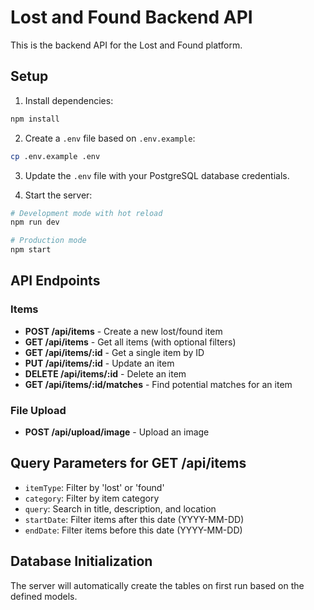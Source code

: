 
# Lost and Found Backend API

This is the backend API for the Lost and Found platform.

## Setup

1. Install dependencies:
```bash
npm install
```

2. Create a `.env` file based on `.env.example`:
```bash
cp .env.example .env
```

3. Update the `.env` file with your PostgreSQL database credentials.

4. Start the server:
```bash
# Development mode with hot reload
npm run dev

# Production mode
npm start
```

## API Endpoints

### Items

- **POST /api/items** - Create a new lost/found item
- **GET /api/items** - Get all items (with optional filters)
- **GET /api/items/:id** - Get a single item by ID
- **PUT /api/items/:id** - Update an item
- **DELETE /api/items/:id** - Delete an item
- **GET /api/items/:id/matches** - Find potential matches for an item

### File Upload

- **POST /api/upload/image** - Upload an image

## Query Parameters for GET /api/items

- `itemType`: Filter by 'lost' or 'found'
- `category`: Filter by item category
- `query`: Search in title, description, and location
- `startDate`: Filter items after this date (YYYY-MM-DD)
- `endDate`: Filter items before this date (YYYY-MM-DD)

## Database Initialization

The server will automatically create the tables on first run based on the defined models.
